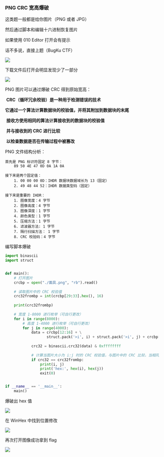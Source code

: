 ### PNG CRC 宽高爆破

这类题一般都是给你图片（PNG 或者 JPG）

然后通过脚本和编辑十六进制恢复图片

如果使用 010 Editor 打开会有提示

话不多说，直接上题（BugKu CTF）

![](https://pic1.imgdb.cn/item/677172e7d0e0a243d4ec36cb.jpg)

下载文件后打开会明显发现少了一部分

![](https://pic1.imgdb.cn/item/677172ffd0e0a243d4ec36cf.jpg)

PNG 图片可以通过爆破 CRC 得到原始宽高：

​	**CRC（循环冗余校验）是一种用于检测错误的技术**

​	**它通过一个算法计算数据块的校验值，并将其附加到数据块的末尾**

​	**接收方使用相同的算法计算接收到的数据块的校验值**

​	**并与接收到的 CRC 进行比较**

​	**以检查数据是否在传输过程中被篡改**

PNG 文件结构分析：

```
首先是 PNG 标识符固定 8 字节：
	89 50 4E 47 0D 0A 1A 0A
	
接下来是两个固定值：
	1. 00 00 00 0D：IHDR 数据块数据域长为 13（固定）
	2. 49 48 44 52：IHDR 数据类型码（固定）

接下来是重要的 IHDR：
	1. 图像宽度：4 字节
	2. 图像高度：4 字节
	3. 图像深度：1 字节
	4. 颜色类型：1 字节
	5. 压缩方法：1 字节
	6. 滤波器方法: 1 字节
	7. 隔行扫描方法： 1 字节
	8. CRC 校验码：4 字节
```

编写脚本爆破

```python
import binascii
import struct


def main():
    # 打开图片
    crcbp = open("./面具.png", "rb").read()
    
    # 读取图片中的 CRC 校验值
    crc32frombp = int(crcbp[29:33].hex(), 16)
    
    print(crc32frombp)
    
    # 宽度 1-8000 进行枚举（可自行更改）
    for i in range(8000):
        # 高度 1-4000 进行枚举（可自行更改）
        for j in range(4000):
            data = crcbp[12:16] + \
                   struct.pack('>i', i) + struct.pack('>i', j) + crcbp[24:29]
    
            crc32 = binascii.crc32(data) & 0xffffffff
    
            # 计算当图片大小为 i:j 时的 CRC 校验值，与图片中的 CRC 比较，当相同，则图片大小已经确定
            if crc32 == crc32frombp:  
                print(i, j)
                print('hex:', hex(i), hex(j))
                exit(0)


if __name__ == '__main__':
    main()
```

爆破出 hex 值

![](https://pic1.imgdb.cn/item/67717613d0e0a243d4ec3761.jpg)

在 WinHex 中找到位置修改

![](https://pic1.imgdb.cn/item/6771763fd0e0a243d4ec376d.jpg)

再次打开图像成功拿到 flag

![](https://pic1.imgdb.cn/item/67717661d0e0a243d4ec3774.jpg)